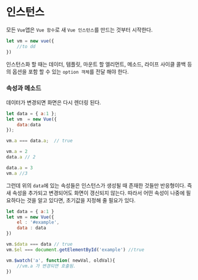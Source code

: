 # 인스턴스

모든 `Vue`앱은 `Vue 함수`로 새 `Vue 인스턴스`를 만드는 것부터 시작한다.

```javascript
let vm = new vue({
	//to dd
})
```

인스턴스화 할 때는 데이터, 템플릿, 마운트 할 엘리먼트, 메소드, 라이프 사이클 콜백 등의 옵션을 포함 할 수 있는 `option 객체`를 전달 해야 한다.



### 속성과 메소드

데이터가 변경되면 화면은 다시 렌더링 된다.

```javascript
let data = { a:1 };
let vm  = new Vue({
    data:data
});

vm.a === data.a;  // true

vm.a = 2
data.a // 2

data.a = 3
vm.a //3
```

그런데 위의 `data`에 있는 속성들은 인스턴스가 생성될 때 존재한 것들만 반응형이다. 즉 새 속성을 추가되고 변경되어도 화면이 갱신되지 않는다. 따라서 어떤 속성이 나중에 필요하다는 것을 알고 있다면, 초기값을 지정해 줄 필요가 있다.



```javascript
let data = { a:1 }
let vm = new Vue({
    el : '#example',
    data : data
})

vm.$data === data // true
vm.$el === document.getElementById('example') //true

vm.$watch('a', function( newVal, oldVal){
    //vm.a 가 변경되면 호출됨.
})
```



